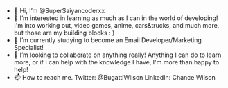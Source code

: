 - 👋 Hi, I’m @SuperSaiyancoderxx
- 👀 I’m interested in learning as much as I can in the world of developing! I'm into working out, video games, anime, cars&trucks, and much more, but those are my building blocks : )
- 🌱 I’m currently studying to become an Email Developer/Marketing Specialist!
- 💞️ I’m looking to collaborate on anything really! Anything I can do to learn more, or if I can help with the knowledge I have, I'm more than happy to help!
- 📫 How to reach me. Twitter: @BugattiWilson LinkedIn: Chance Wilson

<!---
SuperSaiyancoderxx/SuperSaiyancoderxx is a ✨ special ✨ repository because its `README.md` (this file) appears on your GitHub profile.
You can click the Preview link to take a look at your changes.
--->
